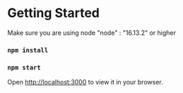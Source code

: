 # Getting Started

Make sure you are using node "node" : "16.13.2" or higher

### `npm install`

### `npm start`

Open [http://localhost:3000](http://localhost:3000) to view it in your browser.
